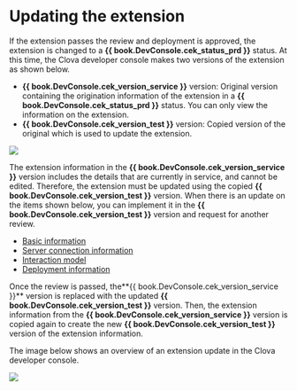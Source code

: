 ﻿# Updating the extension

If the extension passes the review and deployment is approved, the extension is changed to a **{{ book.DevConsole.cek_status_prd }}** status. At this time, the Clova developer console makes two versions of the extension as shown below.

* **{{ book.DevConsole.cek_version_service }}** version: Original version containing the origination information of the extension in a **{{ book.DevConsole.cek_status_prd }}** status. You can only view the information on the extension.
* **{{ book.DevConsole.cek_version_test }}** version: Copied version of the original which is used to update the extension.

![](/DevConsole/Resources/Images/DevConsole-Extension_List_After_Submission.png)

The extension information in the **{{ book.DevConsole.cek_version_service }}** version includes the details that are currently in service, and cannot be edited. Therefore, the extension must be updated using the copied **{{ book.DevConsole.cek_version_test }}** version. When there is an update on the items shown below, you can implement it in the **{{ book.DevConsole.cek_version_test }}** version and request for another review.
* [Basic information](/DevConsole/Guides/CEK/Register_Extension.md#InputExtensionInfo)
* [Server connection information](/DevConsole/Guides/CEK/Register_Extension.md#SetServerConnection)
* [Interaction model](/DevConsole/Guides/CEK/Register_Interaction_Model.md)
* [Deployment information](/DevConsole/Guides/CEK/Deploy_Extension.md)

Once the review is passed, the**{{ book.DevConsole.cek_version_service }}** version is replaced with the updated **{{ book.DevConsole.cek_version_test }}** version. Then, the extension information from the **{{ book.DevConsole.cek_version_service }}** version is copied again to create the new **{{ book.DevConsole.cek_version_test }}** version of the extension information.

The image below shows an overview of an extension update in the Clova developer console.

![](/DevConsole/Resources/Images/DevConsole-Branch_Chart_For_Extension_Update.png)

